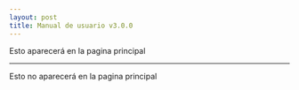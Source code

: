```yaml
---
layout: post
title: Manual de usuario v3.0.0
---
```


Esto aparecerá en la pagina principal

---

Esto no aparecerá en la pagina principal